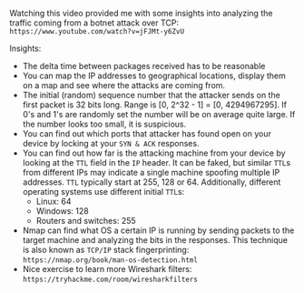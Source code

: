 Watching this video provided me with some insights into analyzing the traffic coming from a botnet attack over TCP: `https://www.youtube.com/watch?v=jFJMt-y6ZvU`

Insights:
- The delta time between packages received has to be reasonable
- You can map the IP addresses to geographical locations, display them on a map and see where the attacks are coming from.
- The initial (random) sequence number that the attacker sends on the first packet is 32 bits long. Range is [0, 2^32 - 1] = [0, 4294967295]. If 0's and 1's are randomly set the number will be on average quite large. If the number looks too small, it is suspicious.
- You can find out which ports that attacker has found open on your device by locking at your `SYN & ACK` responses.
- You can find out how far is the attacking machine from your device by looking at the `TTL` field in the `IP` header. It can be faked, but similar `TTL`s from different IPs may indicate a single machine spoofing multiple IP addresses. `TTL` typically start at 255, 128 or 64. Additionally, different operating systems use different initial `TTL`s:
    - Linux: 64
    - Windows: 128
    - Routers and switches: 255
- Nmap can find what OS a certain IP is running by sending packets to the target machine and analyzing the bits in the responses. This technique is also known as `TCP/IP` stack fingerprinting: `https://nmap.org/book/man-os-detection.html`
- Nice exercise to learn more Wireshark filters: `https://tryhackme.com/room/wiresharkfilters`
